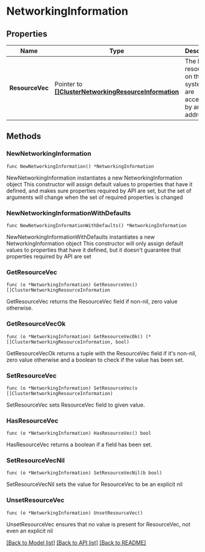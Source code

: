 # NetworkingInformation

## Properties

Name | Type | Description | Notes
------------ | ------------- | ------------- | -------------
**ResourceVec** | Pointer to [**[]ClusterNetworkingResourceInformation**](ClusterNetworkingResourceInformation.md) | The list of resources on the system that are accessible by an IP address. | [optional] 

## Methods

### NewNetworkingInformation

`func NewNetworkingInformation() *NetworkingInformation`

NewNetworkingInformation instantiates a new NetworkingInformation object
This constructor will assign default values to properties that have it defined,
and makes sure properties required by API are set, but the set of arguments
will change when the set of required properties is changed

### NewNetworkingInformationWithDefaults

`func NewNetworkingInformationWithDefaults() *NetworkingInformation`

NewNetworkingInformationWithDefaults instantiates a new NetworkingInformation object
This constructor will only assign default values to properties that have it defined,
but it doesn't guarantee that properties required by API are set

### GetResourceVec

`func (o *NetworkingInformation) GetResourceVec() []ClusterNetworkingResourceInformation`

GetResourceVec returns the ResourceVec field if non-nil, zero value otherwise.

### GetResourceVecOk

`func (o *NetworkingInformation) GetResourceVecOk() (*[]ClusterNetworkingResourceInformation, bool)`

GetResourceVecOk returns a tuple with the ResourceVec field if it's non-nil, zero value otherwise
and a boolean to check if the value has been set.

### SetResourceVec

`func (o *NetworkingInformation) SetResourceVec(v []ClusterNetworkingResourceInformation)`

SetResourceVec sets ResourceVec field to given value.

### HasResourceVec

`func (o *NetworkingInformation) HasResourceVec() bool`

HasResourceVec returns a boolean if a field has been set.

### SetResourceVecNil

`func (o *NetworkingInformation) SetResourceVecNil(b bool)`

 SetResourceVecNil sets the value for ResourceVec to be an explicit nil

### UnsetResourceVec
`func (o *NetworkingInformation) UnsetResourceVec()`

UnsetResourceVec ensures that no value is present for ResourceVec, not even an explicit nil

[[Back to Model list]](../README.md#documentation-for-models) [[Back to API list]](../README.md#documentation-for-api-endpoints) [[Back to README]](../README.md)


